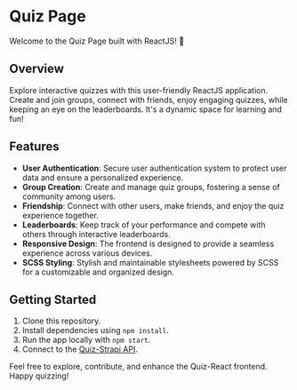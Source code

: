 # Quiz Page
Welcome to the Quiz Page built with ReactJS! 🚀

## Overview
Explore interactive quizzes with this user-friendly ReactJS application. Create and join groups, connect with friends, enjoy engaging quizzes, while keeping an eye on the leaderboards. It's a dynamic space for learning and fun!

## Features

- **User Authentication**: Secure user authentication system to protect user data and ensure a personalized experience.
- **Group Creation**: Create and manage quiz groups, fostering a sense of community among users.
- **Friendship**: Connect with other users, make friends, and enjoy the quiz experience together.
- **Leaderboards**: Keep track of your performance and compete with others through interactive leaderboards.
- **Responsive Design**: The frontend is designed to provide a seamless experience across various devices.
- **SCSS Styling**: Stylish and maintainable stylesheets powered by SCSS for a customizable and organized design.

## Getting Started

1. Clone this repository.
2. Install dependencies using ```npm install```.
3. Run the app locally with ```npm start```.
4. Connect to the [Quiz-Strapi API](https://github.com/DeimanteDav/Quiz-strapi).

Feel free to explore, contribute, and enhance the Quiz-React frontend. Happy quizzing!